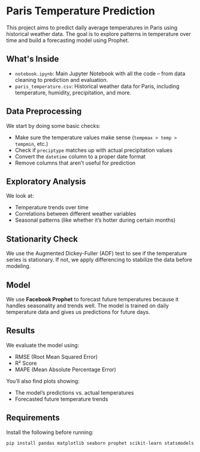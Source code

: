 # Paris Temperature Prediction

This project aims to predict daily average temperatures in Paris using historical weather data. The goal is to explore patterns in temperature over time and build a forecasting model using Prophet.

## What's Inside

- `notebook.ipynb`: Main Jupyter Notebook with all the code – from data cleaning to prediction and evaluation.
- `paris_temperature.csv`: Historical weather data for Paris, including temperature, humidity, precipitation, and more.

## Data Preprocessing

We start by doing some basic checks:
- Make sure the temperature values make sense (`tempmax > temp > tempmin`, etc.)
- Check if `preciptype` matches up with actual precipitation values
- Convert the `datetime` column to a proper date format
- Remove columns that aren’t useful for prediction

## Exploratory Analysis

We look at:
- Temperature trends over time
- Correlations between different weather variables
- Seasonal patterns (like whether it’s hotter during certain months)

## Stationarity Check

We use the Augmented Dickey-Fuller (ADF) test to see if the temperature series is stationary. If not, we apply differencing to stabilize the data before modeling.

## Model

We use **Facebook Prophet** to forecast future temperatures because it handles seasonality and trends well. The model is trained on daily temperature data and gives us predictions for future days.

## Results

We evaluate the model using:
- RMSE (Root Mean Squared Error)
- R² Score
- MAPE (Mean Absolute Percentage Error)

You’ll also find plots showing:
- The model’s predictions vs. actual temperatures
- Forecasted future temperature trends

## Requirements

Install the following before running:

```bash
pip install pandas matplotlib seaborn prophet scikit-learn statsmodels
